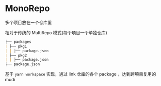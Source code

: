 # MonoRepo

多个项目放在一个仓库里

相对于传统的 MultiRepo 模式(每个项目一个单独仓库)

```md
├── packages
| ├── pkg1
| | ├── package.json
| ├── pkg2
| | ├── package.json
├── package.json
```

基于 `yarn workspace` 实现，通过 link 仓库的各个 package ，达到跨项目复用的 mudi
